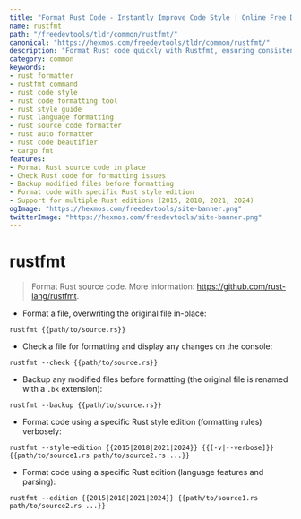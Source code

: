 ```yaml
---
title: "Format Rust Code - Instantly Improve Code Style | Online Free DevTools by Hexmos"
name: rustfmt
path: "/freedevtools/tldr/common/rustfmt/"
canonical: "https://hexmos.com/freedevtools/tldr/common/rustfmt/"
description: "Format Rust code quickly with Rustfmt, ensuring consistent style across projects. Improve readability and maintainability of Rust projects. Free online tool, no registration required."
category: common
keywords:
- rust formatter
- rustfmt command
- rust code style
- rust code formatting tool
- rust style guide
- rust language formatting
- rust source code formatter
- rust auto formatter
- rust code beautifier
- cargo fmt
features:
- Format Rust source code in place
- Check Rust code for formatting issues
- Backup modified files before formatting
- Format code with specific Rust style edition
- Support for multiple Rust editions (2015, 2018, 2021, 2024)
ogImage: "https://hexmos.com/freedevtools/site-banner.png"
twitterImage: "https://hexmos.com/freedevtools/site-banner.png"
---
```


# rustfmt

> Format Rust source code.
> More information: <https://github.com/rust-lang/rustfmt>.

- Format a file, overwriting the original file in-place:

`rustfmt {{path/to/source.rs}}`

- Check a file for formatting and display any changes on the console:

`rustfmt --check {{path/to/source.rs}}`

- Backup any modified files before formatting (the original file is renamed with a `.bk` extension):

`rustfmt --backup {{path/to/source.rs}}`

- Format code using a specific Rust style edition (formatting rules) verbosely:

`rustfmt --style-edition {{2015|2018|2021|2024}} {{[-v|--verbose]}} {{path/to/source1.rs path/to/source2.rs ...}}`

- Format code using a specific Rust edition (language features and parsing):

`rustfmt --edition {{2015|2018|2021|2024}} {{path/to/source1.rs path/to/source2.rs ...}}`
